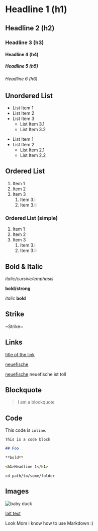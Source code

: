 # Headline 1 (h1)
## Headline 2 (h2)
### Headline 3 (h3)
#### Headline 4 (h4)
##### Headline 5 (h5)
###### Headline 6 (h6)

## Unordered List

* List Item 1
* List Item 2
* List Item 3
   * List Item 3.1
   * List Item 3.2

- List Item 1
- List Item 2
   - List Item 2.1
   - List Item 2.2


## Ordered List

1. Item 1
2. Item 2
3. Item 3
   1. Item 3.i
   2. Item 3.ii

### Ordered List (simple)

1. Item 1
1. Item 2
1. Item 3
   1. Item 3.i
   1. Item 3.ii


## Bold & Italic

*italic/cursive/emphasis*

**bold/strong**

_italic_
__bold__


## Strike

~Strike~


## Links

[title of the link](https://www.neuefische.de)

[neuefische][neuefische]

[neuefische][neuefische] neuefische ist toll


## Blockquote

> I am a blockquote


## Code

This code is `inline`.

```
This is a code block
```

```md
## Foo

**bold**
```

```html
<h1>Headline 1</h1>
```

```shell
cd path/to/some/folder
```


## Images

![baby duck](https://user-images.githubusercontent.com/15978350/160430643-ced20c7e-1579-4621-aef6-a1817100c038.jpeg)


[!alt text](https://images.unsplash.com/photo-1555111183-52d4ae81523d?ixlib=rb-1.2.1&ixid=MnwxMjA3fDB8MHxwaG90by1wYWdlfHx8fGVufDB8fHx8&auto=format&fit=crop&w=770&q=80)



Look Mom I know how to use Markdown :)

[neuefische]: https://www.neuefische.de
[google]: https://www.google.com
